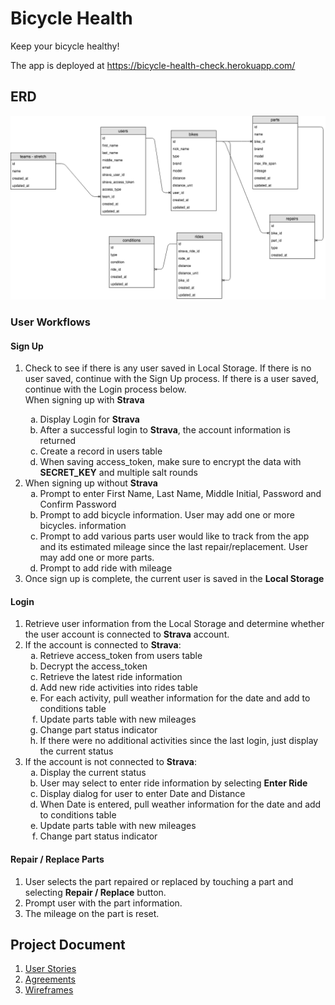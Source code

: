 # Bicycle Health
Keep your bicycle healthy!

The app is deployed at https://bicycle-health-check.herokuapp.com/

## ERD
<img width="1439" alt="ERD" src="https://github.com/TanyaPanich/BicycleHealth/blob/master/docs/images/ERD%20diagram.png">

### User Workflows

#### Sign Up
<ol type="1">
  <li>
    Check to see if there is any user saved in Local Storage.  If there is no user saved, continue with the Sign Up process.  If there is a user saved, continue with the Login process below.
  </li>
    When signing up with <b>Strava</b>
    <ol type="a">
      <li>Display Login for <b>Strava</b></li>
      <li>After a successful login to <b>Strava</b>, the account information is returned</li>
      <li>Create a record in users table</li>
      <li>When saving access_token, make sure to encrypt the data with <b>SECRET_KEY</b> and multiple salt rounds</li>
    </ol>
  <li>
    When signing up without <b>Strava</b>
    <ol type="a">
      <li>Prompt to enter First Name, Last Name, Middle Initial, Password and Confirm Password</li>
      <li>Prompt to add bicycle information.  User may add one or more bicycles. information</li>
      <li>Prompt to add various parts user would like to track from the app and its estimated mileage since the last repair/replacement.  User may add one or more parts.</li>
      <li>Prompt to add ride with mileage</li>
    </ol>
  </li>
  <li>
    Once sign up is complete, the current user is saved in the <b>Local Storage</b>
  </li>
</ol>

#### Login
<ol type="1">
  <li>Retrieve user information from the Local Storage and determine whether the user account is connected to <b>Strava</b> account.</li>
  <li>If the account is connected to  <b>Strava</b>:
    <ol type="a">
      <li>Retrieve access_token from users table</li>
      <li>Decrypt the access_token</li>
      <li>Retrieve the latest ride information</li>
      <li>Add new ride activities into rides table</li>
      <li>For each activity, pull weather information for the date and add to conditions table</li>
      <li>Update parts table with new mileages</li>
      <li>Change part status indicator</li>
      <li>If there were no additional activities since the last login, just display the current status</li>
    </ol>
  </li>
  <li>If the account is not connected to <b>Strava</b>:
    <ol type="a">
      <li>Display the current status</li>
      <li>User may select to enter ride information by selecting <b>Enter Ride</b></li>
      <li>Display dialog for user to enter Date and Distance</li>
      <li>When Date is entered, pull weather information for the date and add to conditions table</li>
      <li>Update parts table with new mileages</li>
      <li>Change part status indicator</li>
    </ol>
  </li>
</ol>

#### Repair / Replace Parts
1. User selects the part repaired or replaced by touching a part and selecting <b>Repair / Replace</b> button.
1. Prompt user with the part information.
1. The mileage on the part is reset.


## Project Document

1. [User Stories](docs/userStories.md)
1. [Agreements](docs/rules.md)
1. [Wireframes](docs/wireframes.md)
